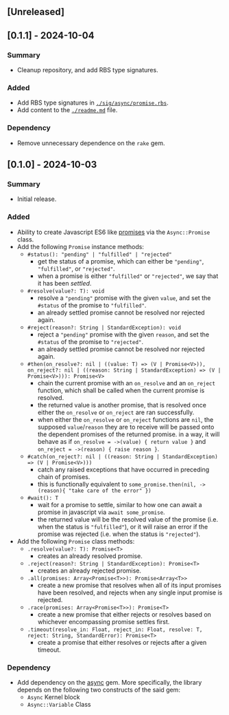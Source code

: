 ## [Unreleased]


## [0.1.1] - 2024-10-04

### Summary
- Cleanup repository, and add RBS type signatures.

### Added
- Add RBS type signatures in [`./sig/async/promise.rbs`](./sig/async/promise.rbs).
- Add content to the [`./readme.md`](./readme.md) file.

### Dependency
- Remove unnecessary dependence on the `rake` gem.


## [0.1.0] - 2024-10-03

### Summary
- Initial release.

### Added
- Ability to create Javascript ES6 like [promises](https://developer.mozilla.org/en-US/docs/Web/JavaScript/Reference/Global_Objects/Promise) via the `Async::Promise` class.
- Add the following `Promise` instance methods:
  - `#status(): "pending" | "fulfilled" | "rejected"`
    - get the status of a promise, which can either be `"pending"`, `"fulfilled"`, or `"rejected"`.
    - when a promise is either `"fulfilled"` or `"rejected"`, we say that it has been *settled*.
  - `#resolve(value?: T): void`
    - resolve a `"pending"` promise with the given `value`, and set the `#status` of the promise to `"fulfilled"`.
    - an already settled promise cannot be resolved nor rejected again.
  - `#reject(reason?: String | StandardException): void`
    - reject a `"pending"` promise with the given `reason`, and set the `#status` of the promise to `"rejected"`.
    - an already settled promise cannot be resolved nor rejected again.
  - `#then(on_resolve?: nil | ((value: T) => (V | Promise<V>)), on_reject?: nil | ((reason: String | StandardException) => (V | Promise<V>))): Promise<V>`
    - chain the current promise with an `on_resolve` and an `on_reject` function, which shall be called when the current promise is resolved.
    - the returned value is another promise, that is resolved once either the `on_resolve` or `on_reject` are ran successfully.
    - when either the `on_resolve` or `on_reject` functions are `nil`, the supposed `value`/`reason` they are to receive will be passed onto the dependent promises of the returned promise.
      in a way, it will behave as if `on_resolve = ->(value) { return value }` and `on_reject = ->(reason) { raise reason }`.
  - `#catch(on_reject?: nil | ((reason: String | StandardException) => (V | Promise<V>)))`
    - catch any raised exceptions that have occurred in preceding chain of promises.
    - this is functionally equivalent to `some_promise.then(nil, ->(reason){ "take care of the error" })`
  - `#wait(): T`
    - wait for a promise to settle, similar to how one can await a promise in javascript via `await some_promise`.
    - the returned value will be the resolved value of the promise (i.e. when the status is `"fulfilled"`), or it will raise an error if the promise was rejected (i.e. when the status is `"rejected"`).
- Add the following `Promise` class methods:
  - `.resolve(value?: T): Promise<T>`
    - creates an already resolved promise.
  - `.reject(reason?: String | StandardException): Promise<T>`
    - creates an already rejected promise.
  - `.all(promises: Array<Promise<T>>): Promise<Array<T>>`
    - create a new promise that resolves when all of its input promises have been resolved, and rejects when any single input promise is rejected.
  - `.race(promises: Array<Promise<T>>): Promise<T>`
    - create a new promise that either rejects or resolves based on whichever encompassing promise settles first.
  - `.timeout(resolve_in: Float, reject_in: Float, resolve: T, reject: String, StandardError): Promise<T>`
    - create a promise that either resolves or rejects after a given timeout.

### Dependency
- Add dependency on the [async](https://github.com/socketry/async) gem.
  More specifically, the library depends on the following two constructs of the said gem:
  - `Async` Kernel block
  - `Async::Variable` Class
